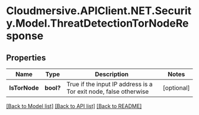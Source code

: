 # Cloudmersive.APIClient.NET.Security.Model.ThreatDetectionTorNodeResponse
## Properties

Name | Type | Description | Notes
------------ | ------------- | ------------- | -------------
**IsTorNode** | **bool?** | True if the input IP address is a Tor exit node, false otherwise | [optional] 

[[Back to Model list]](../README.md#documentation-for-models) [[Back to API list]](../README.md#documentation-for-api-endpoints) [[Back to README]](../README.md)

